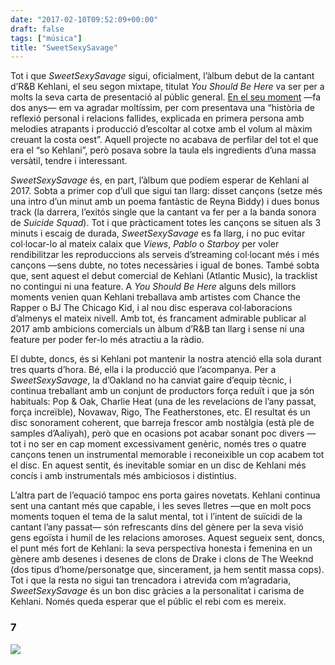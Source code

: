 ```yaml
---
date: "2017-02-10T09:52:09+00:00"
draft: false
tags: ["música"]
title: "SweetSexySavage"
---
```

Tot i que *SweetSexySavage* sigui, oficialment, l’àlbum debut de la cantant d’R&B Kehlani, el seu segon mixtape, titulat *You Should Be Here* va ser per a molts la seva carta de presentació al públic general. [En el seu moment](http://enricllonch.com/post/135632908054/els-20-àlbums-del-2015) —fa dos anys— em va agradar moltíssim, per com presentava una “història de reflexió personal i relacions fallides, explicada en primera persona amb melodies atrapants i producció d’escoltar al cotxe amb el volum al màxim creuant la costa oest”. Aquell projecte no acabava de perfilar del tot el que era el “so Kehlani”, però posava sobre la taula els ingredients d’una massa versàtil, tendre i interessant. 

<!-- more -->

*SweetSexySavage* és, en part, l’àlbum que podíem esperar de Kehlani al 2017. Sobta a primer cop d’ull que sigui tan llarg: disset cançons (setze més una intro d’un minut amb un poema fantàstic de Reyna Biddy) i dues bonus track (la darrera, l’exitós single que la cantant va fer per a la banda sonora de *Suicide Squad*). Tot i que pràcticament totes les cançons se situen als 3 minuts i escaig de durada, *SweetSexySavage* es fa llarg, i no puc evitar col·locar-lo al mateix calaix que *Views*, *Pablo* o *Starboy* per voler rendibilitzar les reproduccions als serveis d’streaming col·locant més i més cançons —sens dubte, no totes necessàries i igual de bones. També sobta que, sent aquest el debut comercial de Kehlani (Atlantic Music), la tracklist no contingui ni una feature. A *You Should Be Here* alguns dels millors moments venien quan Kehlani treballava amb artistes com Chance the Rapper o BJ The Chicago Kid, i al nou disc esperava col·laboracions d’almenys el mateix nivell. Amb tot, és francament admirable publicar al 2017 amb ambicions comercials un àlbum d’R&B tan llarg i sense ni una feature per poder fer-lo més atractiu a la ràdio. 

El dubte, doncs, és si Kehlani pot mantenir la nostra atenció ella sola durant tres quarts d’hora. Bé, ella i la producció que l’acompanya. Per a *SweetSexySavage*, la d’Oakland no ha canviat gaire d’equip tècnic, i continua treballant amb un conjunt de productors força reduït i que ja són habituals: Pop & Oak, Charlie Heat (una de les revelacions de l’any passat, força increïble), Novawav, Rigo, The Featherstones, etc. El resultat és un disc sonorament coherent, que barreja frescor amb nostàlgia (està ple de samples d’Aaliyah), però que en ocasions pot acabar sonant poc divers —tot i no ser en cap moment excessivament genèric, només tres o quatre cançons tenen un instrumental memorable i reconeixible un cop acabem tot el disc. En aquest sentit, és inevitable somiar en un disc de Kehlani més concís i amb instrumentals més ambiciosos i distintius.

L’altra part de l’equació tampoc ens porta gaires novetats. Kehlani continua sent una cantant més que capable, i les seves lletres —que en molt pocs moments toquen el tema de la salut mental, tot i l’intent de suïcidi de la cantant l’any passat— són refrescants dins del gènere per la seva visió gens egoïsta i humil de les relacions amoroses. Aquest segueix sent, doncs, el punt més fort de Kehlani: la seva perspectiva honesta i femenina en un gènere amb desenes i desenes de clons de Drake i clons de The Weeknd (dos tipus d’home/personatge que, sincerament, ja hem sentit massa cops). Tot i que la resta no sigui tan trencadora i atrevida com m’agradaria, *SweetSexySavage* és un bon disc gràcies a la personalitat i carisma de Kehlani. Només queda esperar que el públic el rebi com es mereix.

### 7

<img id="splashFade" src="https://68.media.tumblr.com/f3ddcc39616a0673851f075112721d9d/tumblr_ol5lebqnL11u00ofno2_1280.png">
